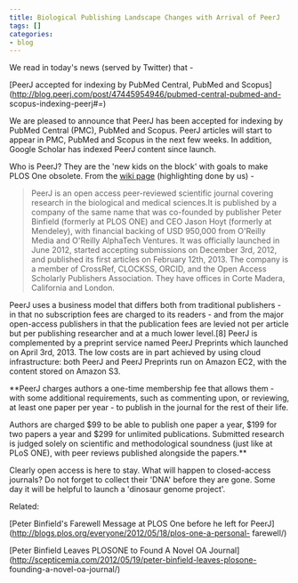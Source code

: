 ```yaml
---
title: Biological Publishing Landscape Changes with Arrival of PeerJ
tags: []
categories:
- blog
---
```

We read in today's news (served by Twitter) that -
<!--more-->

[PeerJ accepted for indexing by PubMed Central, PubMed and
Scopus](http://blog.peerj.com/post/47445954946/pubmed-central-pubmed-and-
scopus-indexing-peerj#_=_)

>

We are pleased to announce that PeerJ has been accepted for indexing by PubMed
Central (PMC), PubMed and Scopus. PeerJ articles will start to appear in PMC,
PubMed and Scopus in the next few weeks. In addition, Google Scholar has
indexed PeerJ content since launch.

Who is PeerJ? They are the 'new kids on the block' with goals to make PLOS One
obsolete. From the [wiki page](http://en.wikipedia.org/wiki/PeerJ)
(highlighting done by us) -

> PeerJ is an open access peer-reviewed scientific journal covering research
in the biological and medical sciences.It is published by a company of the
same name that was co-founded by publisher Peter Binfield (formerly at PLOS
ONE) and CEO Jason Hoyt (formerly at Mendeley), with financial backing of USD
950,000 from O'Reilly Media and O'Reilly AlphaTech Ventures. It was officially
launched in June 2012, started accepting submissions on December 3rd, 2012,
and published its first articles on February 12th, 2013. The company is a
member of CrossRef, CLOCKSS, ORCID, and the Open Access Scholarly Publishers
Association. They have offices in Corte Madera, California and London.

PeerJ uses a business model that differs both from traditional publishers - in
that no subscription fees are charged to its readers - and from the major
open-access publishers in that the publication fees are levied not per article
but per publishing researcher and at a much lower level.[8] PeerJ is
complemented by a preprint service named PeerJ Preprints which launched on
April 3rd, 2013. The low costs are in part achieved by using cloud
infrastructure: both PeerJ and PeerJ Preprints run on Amazon EC2, with the
content stored on Amazon S3.

**PeerJ charges authors a one-time membership fee that allows them - with some additional requirements, such as commenting upon, or reviewing, at least one paper per year - to publish in the journal for the rest of their life. 

Authors are charged $99 to be able to publish one paper a year, $199 for two
papers a year and $299 for unlimited publications. Submitted research is
judged solely on scientific and methodological soundness (just like at PLoS
ONE), with peer reviews published alongside the papers.**

Clearly open access is here to stay. What will happen to closed-access
journals? Do not forget to collect their 'DNA' before they are gone. Some day
it will be helpful to launch a 'dinosaur genome project'.

Related:

[Peter Binfield's Farewell Message at PLOS One before he left for
PeerJ](http://blogs.plos.org/everyone/2012/05/18/plos-one-a-personal-
farewell/)

[Peter Binfield Leaves PLOSONE to Found A Novel OA
Journal](http://scepticemia.com/2012/05/19/peter-binfield-leaves-plosone-
founding-a-novel-oa-journal/)

